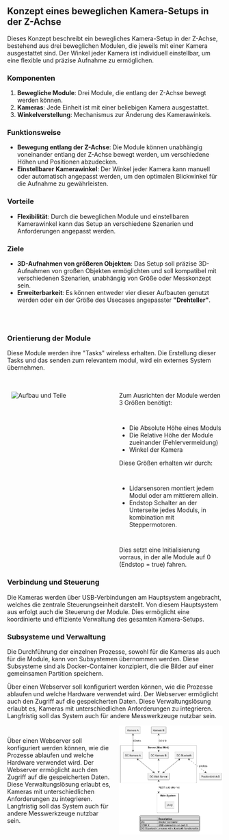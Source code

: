 
## Konzept eines beweglichen Kamera-Setups in der Z-Achse


Dieses Konzept beschreibt ein bewegliches Kamera-Setup in der Z-Achse, bestehend aus drei beweglichen Modulen, die jeweils mit einer Kamera ausgestattet sind. Der Winkel jeder Kamera ist individuell einstellbar, um eine flexible und präzise Aufnahme zu ermöglichen.

### Komponenten
1. **Bewegliche Module**: Drei Module, die entlang der Z-Achse bewegt werden können.
2. **Kameras**: Jede Einheit ist mit einer beliebigen Kamera ausgestattet.
3. **Winkelverstellung**: Mechanismus zur Änderung des Kamerawinkels.

### Funktionsweise
- **Bewegung entlang der Z-Achse**: Die Module können unabhängig voneinander entlang der Z-Achse bewegt werden, um verschiedene Höhen und Positionen abzudecken.
- **Einstellbarer Kamerawinkel**: Der Winkel jeder Kamera kann manuell oder automatisch angepasst werden, um den optimalen Blickwinkel für die Aufnahme zu gewährleisten.

### Vorteile
- **Flexibilität**: Durch die beweglichen Module und einstellbaren Kamerawinkel kann das Setup an verschiedene Szenarien und Anforderungen angepasst werden.

### Ziele
- **3D-Aufnahmen von größeren Objekten**: Das Setup soll präzise 3D-Aufnahmen von großen Objekten ermöglichten und soll kompatibel mit verschiedenen Szenarien, unabhängig von Größe oder Messkonzept sein.
- **Erweiterbarkeit**: Es können entweder vier dieser Aufbauten genutzt werden  oder ein der Größe des Usecases angepasster **"Drehteller"**.

<div style="display: flex; align-items: center; margin-top: 20px;">
    <p></p>
</div>

### Orientierung der Module

Diese Module werden ihre "Tasks" wireless erhalten. Die Erstellung dieser Tasks und das senden zum relevantem modul, wird ein externes System übernehmen.

<div style="display: flex; align-items: center; margin-top: 20px;">
    <p></p>
</div>

<div style="display: flex;">
    <div style="flex: 1; padding-left: 10px;">
        <img src="https://github.com/Nr44suessauer/nr44suessauer.github.io/blob/main/assets/img/I-Scan/AufbauUndTeile.jpg?raw=true" alt="Aufbau und Teile" style="width: 250px;">
    </div>
    <div style="flex: 1; padding-left: 10px;">
        Zum Ausrichten der Module werden 3 Größen benötigt: 
        <div style="display: flex; align-items: center; margin-top: 0px;">
    <p></p>
</div>
        <ul>
            <li>Die Absolute Höhe eines Moduls</li>
            <li>Die Relative Höhe der Module zueinander (Fehlervermeidung)</li>
            <li>Winkel der Kamera</li>
        </ul>
        Diese Größen erhalten wir durch:
        <div style="display: flex; align-items: center; margin-top: 0px;">
    <p></p>
</div>
        <ul>
            <li>Lidarsensoren montiert jedem Modul oder am mittlerem allein.</li>
            <li>Endstop Schalter an der Unterseite jedes Moduls, in kombination mit Steppermotoren.</li>
        </ul>
        <div style="display: flex; align-items: center; margin-top: 0px;">
    <p></p>
</div>
        Dies setzt eine Initialisierung vorraus, in der alle Module auf 0 (Endstop = true) fahren.  
    </div>
</div>


### Verbindung und Steuerung

Die Kameras werden über USB-Verbindungen am Hauptsystem angebracht, welches die zentrale Steuerungseinheit darstellt. Von diesem Hauptsystem aus erfolgt auch die Steuerung der Module. Dies ermöglicht eine koordinierte und effiziente Verwaltung des gesamten Kamera-Setups.

### Subsysteme und Verwaltung

Die Durchführung der einzelnen Prozesse, sowohl für die Kameras als auch für die Module, kann von Subsystemen übernommen werden. Diese Subsysteme sind als Docker-Container konzipiert, die die Bilder auf einer gemeinsamen Partition speichern.

Über einen Webserver soll konfiguriert werden können, wie die Prozesse ablaufen und welche Hardware verwendet wird. Der Webserver ermöglicht auch den Zugriff auf die gespeicherten Daten. Diese Verwaltungslösung erlaubt es, Kameras mit unterschiedlichen Anforderungen zu integrieren. Langfristig soll das System auch für andere Messwerkzeuge nutzbar sein.


<head>
    <meta charset="UTF-8">
    <meta name="viewport" content="width=device-width, initial-scale=1.0">
    <title>Systemarchitektur</title>
    <style>
        .container {
            display: flex;
            align-items: center;
        }
        .text {
            flex: 1;
            padding-right: 10px;
        }
        .image {
            flex: 1;
            padding-left: 10px;
        }
        img {
            width: 300px;
        }
    </style>
</head>
<body>
    <div class="container">
        <div class="text">
            <p>Über einen Webserver soll konfiguriert werden können, wie die Prozesse ablaufen und welche Hardware verwendet wird. Der Webserver ermöglicht auch den Zugriff auf die gespeicherten Daten. Diese Verwaltungslösung erlaubt es, Kameras mit unterschiedlichen Anforderungen zu integrieren. Langfristig soll das System auch für andere Messwerkzeuge nutzbar sein.</p>
        </div>
        <div class="image">
            <img src="https://github.com/Nr44suessauer/I-Scan/blob/main/docs/diagram/Architecture_Diagram/SystemArchitecture%20V2.0%20%20Bluetooth.png?raw=true" alt="Aufbau und Teile">
        </div>
    </div>
</body>

